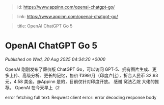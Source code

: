 > id: https://www.appinn.com/openai-chatgpt-go/

> link: https://www.appinn.com/openai-chatgpt-go/

> title: OpenAI ChatGPT Go 5

# OpenAI ChatGPT Go 5
_Published on Wed, 20 Aug 2025 04:34:20 +0000_

OpenAI 刚刚发布了廉价版 ChatGPT Go，可以访问 GPT-5、拥有图片生成、更多上传、高级分析、更长的记忆，售价 ₹399/月（印度卢比），折合人民币 32.93 元，4.58 美金。@Appinn 是的，目前仅针对印度开放。 感谢 窝法乙烷 大佬的推荐。 OpenAI 在今天早上（2  
  

error fetching full text: Reqwest client error: error decoding response body
